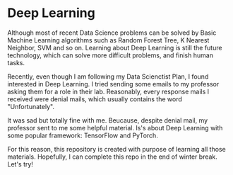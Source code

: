 # Deep Learning
Although most of recent Data Science problems can be solved by Basic Machine Learning algorithms such as Random Forest Tree, K Nearest Neighbor, SVM and so on. Learning about Deep Learning is still the future technology, which can solve more difficult problems, and finish human tasks.

Recently, even though I am following my Data Scienctist Plan, I found interested in Deep Learning. I tried sending some emails to my professor asking them for a role in their lab. Reasonably, every response mails I received were denial mails, which usually contains the word "Unfortunately".

It was sad but totally fine with me. Beucause, despite denial mail, my professor sent to me some helpful material. Is's about Deep Learning with some popular framework: TensorFlow and PyTorch.

For this reason, this repository is created with purpose of learning all those materials. Hopefully, I can complete this repo in the end of winter break. Let's try!
